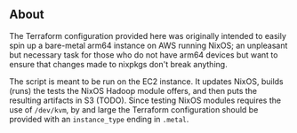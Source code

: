 ## About

The Terraform configuration provided here was originally intended to
easily spin up a bare-metal arm64 instance on AWS running NixOS; an
unpleasant but necessary task for those who do not have arm64 devices
but want to ensure that changes made to nixpkgs don't break anything.

The script is meant to be run on the EC2 instance. It updates NixOS,
builds (runs) the tests the NixOS Hadoop module offers, and then puts
the resulting artifacts in S3 (TODO). Since testing NixOS modules
requires the use of `/dev/kvm`, by and large the Terraform configuration
should be provided with an `instance_type` ending in `.metal`.
